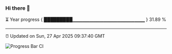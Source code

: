 ### Hi there 👋

⏳ Year progress { █████████▁▁▁▁▁▁▁▁▁▁▁▁▁▁▁▁▁▁▁▁▁ } 31.89 %

---

⏰ Updated on Sun, 27 Apr 2025 09:37:40 GMT

![Progress Bar CI](https://github.com/IshwaranRudhara/GIT-ACTION/workflows/Progress%20Bar%20CI/badge.svg)
